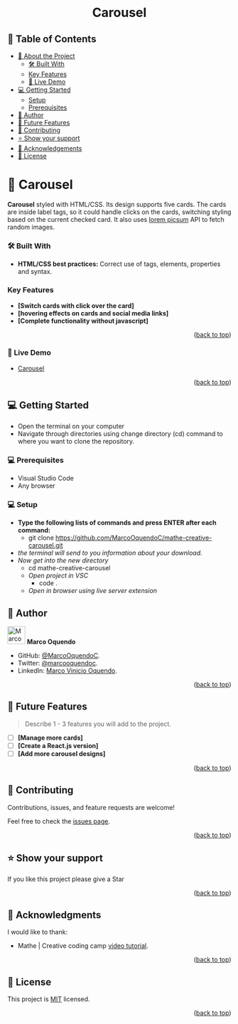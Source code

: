 <a name="readme-top"></a>

<div align="center">
  <!-- You are encouraged to replace this logo with your own! Otherwise you can also remove it. -->

  <br/>

  <h1><b>Carousel</b></h1>

</div>

<!-- TABLE OF CONTENTS -->

## 📗 Table of Contents

- [📖 About the Project](#about-project)
  - [🛠 Built With](#built-with)
  - [Key Features](#key-features)
  - [🚀 Live Demo](#live-demo)
- [💻 Getting Started](#getting-started)
  - [Setup](#setup)
  - [Prerequisites](#prerequisites)
- [👥 Author](#author)
- [🔭 Future Features](#future-features)
- [🤝 Contributing](#contributing)
- [⭐️ Show your support](#support)
- [🙏 Acknowledgements](#acknowledgements)
- [📝 License](#license)

<!-- PROJECT DESCRIPTION -->

# 📖 Carousel <a name="about-project"></a>

**Carousel** styled with HTML/CSS. Its design supports five cards. The cards are inside label tags, so it could handle clicks on the cards, switching styling based on the current checked card.
It also uses <a href="https://picsum.photos/" target="_blank">lorem picsum</a> API to fetch random images.

### 🛠 Built With <a name="built-with"></a>

- **HTML/CSS best practices:** Correct use of tags, elements, properties and syntax.

<!-- Features -->

### Key Features <a name="key-features"></a>

- **[Switch cards with click over the card]**
- **[hovering effects on cards and social media links]**
- **[Complete functionality without javascript]**

<p align="right">(<a href="#readme-top">back to top</a>)</p>

<!-- LIVE DEMO -->

### 🚀 Live Demo <a name="live-demo"></a>

- [Carousel](https://marcooquendoc.github.io/mathe-creative-carousel/)

<p align="right">(<a href="#readme-top">back to top</a>)</p>


## 💻 Getting Started <a name="getting-started"></a>

- Open the terminal on your computer
- Navigate through directories using change directory (cd) command to where you want to clone the repository.

### 💻 Prerequisites <a name="prerequisites"></a>

- Visual Studio Code
- Any browser

### 💻 Setup <a name="setup"></a>

- **Type the following lists of commands and press ENTER after each command:**
  - git clone https://github.com/MarcoOquendoC/mathe-creative-carousel.git
- *the terminal will send to you information about your download.*
- *Now get into the new directory*
  - cd mathe-creative-carousel
  - *Open project in VSC*
    - code .
  - *Open in browser using live server extension*

<!-- AUTHORS -->

## 👥 Author <a name="author"></a>

<img src="https://ca.slack-edge.com/T47CT8XPG-U03GYGT3LBA-0bd15eb5c4a7-512" alt="Marco" width="40" height="40" /> **Marco Oquendo**

- GitHub: [@MarcoOquendoC](https://github.com/MarcoOquendoC). 
- Twitter: [@marcooquendoc](https://twitter.com/marcooquendoc). 
- LinkedIn: [Marco Vinicio Oquendo](https://www.linkedin.com/in/MarcoOquendoC/).

<p align="right">(<a href="#readme-top">back to top</a>)</p>

<!-- FUTURE FEATURES -->

## 🔭 Future Features <a name="future-features"></a>

> Describe 1 - 3 features you will add to the project.

- [ ] **[Manage more cards]**
- [ ] **[Create a React.js version]**
- [ ] **[Add more carousel designs]**

<p align="right">(<a href="#readme-top">back to top</a>)</p>

<!-- CONTRIBUTING -->

## 🤝 Contributing <a name="contributing"></a>

Contributions, issues, and feature requests are welcome!

Feel free to check the [issues page](https://github.com/MarcoOquendoC/mathe-creative-carousel/issues).

<p align="right">(<a href="#readme-top">back to top</a>)</p>

<!-- SUPPORT -->

## ⭐️ Show your support <a name="support"></a>

If you like this project please give a Star

<p align="right">(<a href="#readme-top">back to top</a>)</p>

<!-- ACKNOWLEDGEMENTS -->

## 🙏 Acknowledgments <a name="acknowledgements"></a>

I would like to thank:
- Mathe | Creative coding camp [video tutorial](https://youtu.be/LBAThoUn3rU?si=qbNhlDZG-qt_Y0Qd).

<p align="right">(<a href="#readme-top">back to top</a>)</p>

<!-- LICENSE -->

## 📝 License <a name="license"></a>

This project is [MIT](./LICENSE) licensed.

<p align="right">(<a href="#readme-top">back to top</a>)</p>
